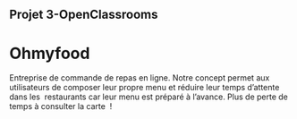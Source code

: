 ## Projet 3-OpenClassrooms

# Ohmyfood

Entreprise de commande de repas en ligne. Notre concept permet aux  utilisateurs de composer leur propre menu et réduire leur temps d’attente dans les  restaurants car leur menu est préparé à l’avance. Plus de perte de temps à consulter la carte  !

